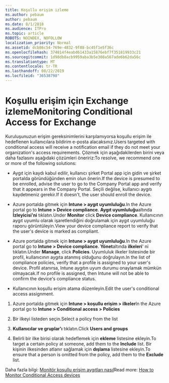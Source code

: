 ```yaml
---
title: Koşullu erişim izleme
ms.author: pebaum
author: pebaum
ms.date: 8/1/2018
ms.audience: ITPro
ms.topic: article
ROBOTS: NOINDEX, NOFOLLOW
localization_priority: Normal
ms.assetid: dcb86c54-769e-4832-9f88-bc45f1e5f36c
ms.openlocfilehash: 374814f4eabd61433a15876ebf7f351819933c21
ms.sourcegitcommit: 1d98db8acb9959aba3b5e308a567ade6b62da56c
ms.translationtype: MT
ms.contentlocale: tr-TR
ms.lasthandoff: 08/22/2019
ms.locfileid: "36538798"
---
```

# <a name="monitoring-conditional-access-for-exchange"></a><span data-ttu-id="008d3-102">Koşullu erişim için Exchange izleme</span><span class="sxs-lookup"><span data-stu-id="008d3-102">Monitoring Conditional Access for Exchange</span></span>

<span data-ttu-id="008d3-103">Kuruluşunuzun erişim gereksinimlerini karşılamıyorsa koşullu erişim ile hedeflenen kullanıcılara bildirim e-posta alacaksınız.</span><span class="sxs-lookup"><span data-stu-id="008d3-103">Users targeted with conditional access will receive a notification email if they do not meet your organization's access requirements.</span></span> <span data-ttu-id="008d3-104">Çözmek için aşağıdakilerden birini veya daha fazlasını aşağıdaki çözümleri öneririz:</span><span class="sxs-lookup"><span data-stu-id="008d3-104">To resolve, we recommend one or more of the following solutions:</span></span>
  
- <span data-ttu-id="008d3-105">Aygıt için kaydı kabul edilir, kullanıcı şirket Portal app için gidin ve şirket portalda göründüğünden emin olun önerin.</span><span class="sxs-lookup"><span data-stu-id="008d3-105">If the device is presumed to be enrolled, advise the user to go to the Company Portal app and verify that it appears in the Company Portal.</span></span> <span data-ttu-id="008d3-106">Seçili değilse, kullanıcı aygıtı kaydetmeniz gerekir.</span><span class="sxs-lookup"><span data-stu-id="008d3-106">If it doesn't, the user should enroll the device.</span></span>
    
- <span data-ttu-id="008d3-107">Azure portalda gitmek için **Intune \> aygıt uyumluluğu**.</span><span class="sxs-lookup"><span data-stu-id="008d3-107">In the Azure portal go to **Intune \> Device compliance**.</span></span> <span data-ttu-id="008d3-108">**Aygıt uyumluluğu**altında **İzleyicisi'ni** tıklatın.</span><span class="sxs-lookup"><span data-stu-id="008d3-108">Under **Monitor** click **Device compliance**.</span></span> <span data-ttu-id="008d3-109">Kullanıcının aygıt uyumlu olarak işaretlendiğini doğrulamak için aygıt uyumluluğu raporu görüntüleyin.</span><span class="sxs-lookup"><span data-stu-id="008d3-109">View your device compliance report to verify that the user's device is marked as compliant.</span></span> 
    
- <span data-ttu-id="008d3-110">Azure portalda gitmek için **Intune \> aygıt uyumluluğu**.</span><span class="sxs-lookup"><span data-stu-id="008d3-110">In the Azure portal go to **Intune \> Device compliance**.</span></span> <span data-ttu-id="008d3-111">**Yönet**altında **ilkeleri**' ni tıklatın.</span><span class="sxs-lookup"><span data-stu-id="008d3-111">Under **Manage**, click **Policies**.</span></span> <span data-ttu-id="008d3-112">Uyumluluk ilkeler listesinde bir profil, kullanıcının aygıta atanmış olduğunu doğrulayın.</span><span class="sxs-lookup"><span data-stu-id="008d3-112">In the list of compliance policies, verify that a profile is assigned to your user's device.</span></span> <span data-ttu-id="008d3-113">Profil atanırsa, Intune aygıtın uyum durumu onaylamak mümkün olmayacak.</span><span class="sxs-lookup"><span data-stu-id="008d3-113">If no profile is assigned, then Intune will not be able to confirm the device's compliance status.</span></span> 
    
- <span data-ttu-id="008d3-114">Kullanıcının koşullu erişim atama düzenleyin.</span><span class="sxs-lookup"><span data-stu-id="008d3-114">Edit the user's conditional access assignment.</span></span>
    
1. <span data-ttu-id="008d3-115">Azure portalda gitmek için **Intune \> koşullu erişim \> ilkeler**</span><span class="sxs-lookup"><span data-stu-id="008d3-115">In the Azure portal go to **Intune \> Conditional access \> Policies**</span></span>
    
2. <span data-ttu-id="008d3-116">Bir ilkeyi listeden seçin.</span><span class="sxs-lookup"><span data-stu-id="008d3-116">Select a policy from the list</span></span>
    
3. <span data-ttu-id="008d3-117">**Kullanıcılar ve gruplar'ı** tıklatın.</span><span class="sxs-lookup"><span data-stu-id="008d3-117">Click **Users and groups**</span></span>
    
4. <span data-ttu-id="008d3-118">Belirli bir ilke birisi olarak hedeflemek için **ekleme** listesine ekleyin.</span><span class="sxs-lookup"><span data-stu-id="008d3-118">To target a certain policy at someone, add them to the **Include** list.</span></span> <span data-ttu-id="008d3-119">Bir kişinin ilkesinden atlanır sağlamak için **dışlama** listesine ekleyin.</span><span class="sxs-lookup"><span data-stu-id="008d3-119">To ensure that a person is omitted from the policy, add them to the **Exclude** list.</span></span> 
    
<span data-ttu-id="008d3-120">Daha fazla bilgi: [Monitör koşullu erişim aygıtları nasıl](https://docs.microsoft.com/intune/conditional-access-exchange-monitor)</span><span class="sxs-lookup"><span data-stu-id="008d3-120">Read more: [How to Monitor Conditional Access devices](https://docs.microsoft.com/intune/conditional-access-exchange-monitor)</span></span>
  

